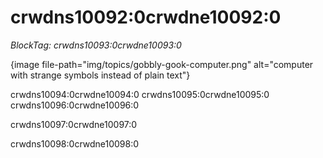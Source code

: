 # crwdns10092:0crwdne10092:0

*BlockTag: crwdns10093:0crwdne10093:0*

{image file-path="img/topics/gobbly-gook-computer.png" alt="computer with strange symbols instead of plain text"}

crwdns10094:0crwdne10094:0 crwdns10095:0crwdne10095:0 crwdns10096:0crwdne10096:0

crwdns10097:0crwdne10097:0

crwdns10098:0crwdne10098:0